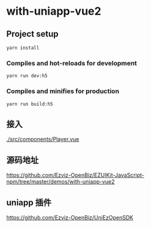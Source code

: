 # with-uniapp-vue2

## Project setup
```
yarn install
```

### Compiles and hot-reloads for development
```
yarn run dev:h5
```

### Compiles and minifies for production
```
yarn run build:h5
```

## 接入

[./src/components/Player.vue](./src/components/Player.vue)

## 源码地址

https://github.com/Ezviz-OpenBiz/EZUIKit-JavaScript-npm/tree/master/demos/with-uniapp-vue2


## uniapp 插件

https://github.com/Ezviz-OpenBiz/UniEzOpenSDK

